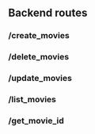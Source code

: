 ## Backend routes

### /create_movies
### /delete_movies
### /update_movies
### /list_movies
### /get_movie_id